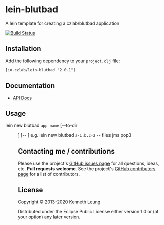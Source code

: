 # lein-blutbad
A lein template for creating a czlab/blutbad application

[![Build Status](https://travis-ci.org/llnek/lein-blutbad.svg?branch=master)](https://travis-ci.org/llnek/lein-blutbad)

## Installation

Add the following dependency to your `project.clj` file:

    [io.czlab/lein-blutbad "2.0.1"]

## Documentation

* [API Docs](https://llnek.github.io/lein-blutbad/)


## Usage

lein new blutbad `app-name` [--to-dir <dir>] [-- <services>]
e.g.
lein new blutbad `a-1.b.c-2` -- files jms pop3

## Contacting me / contributions

Please use the project's [GitHub issues page] for all questions, ideas, etc. **Pull requests welcome**. See the project's [GitHub contributors page] for a list of contributors.

## License

Copyright © 2013-2020 Kenneth Leung

Distributed under the Eclipse Public License either version 1.0 or (at
your option) any later version.

<!--- links (repos) -->
[CHANGELOG]: https://github.com/llnek/lein-blutbad/releases
[GitHub issues page]: https://github.com/llnek/lein-blutbad/issues
[GitHub contributors page]: https://github.com/llnek/lein-blutbad/graphs/contributors




